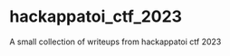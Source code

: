 # hackappatoi_ctf_2023

<!--
#field
CTF

#groups
Writeups

#languages
Python

#frames and libs

-->

A small collection of writeups from hackappatoi ctf 2023
